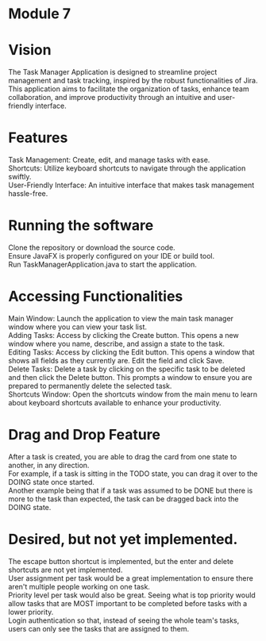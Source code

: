 # Module 7

# Vision
The Task Manager Application is designed to streamline project management and task tracking, inspired by the robust functionalities of Jira. This application aims to facilitate the organization of tasks, enhance team collaboration, and improve productivity through an intuitive and user-friendly interface.

# Features 
Task Management: Create, edit, and manage tasks with ease.  
Shortcuts: Utilize keyboard shortcuts to navigate through the application swiftly.  
User-Friendly Interface: An intuitive interface that makes task management hassle-free.

# Running the software
Clone the repository or download the source code.  
Ensure JavaFX is properly configured on your IDE or build tool.  
Run TaskManagerApplication.java to start the application.

# Accessing Functionalities
Main Window: Launch the application to view the main task manager window where you can view your task list.  
Adding Tasks: Access by clicking the Create button. This opens a new window where you name, describe, and assign a state to the task.   
Editing Tasks: Access by clicking the Edit button.  This opens a window that shows all fields as they currently are. Edit the field and click Save.  
Delete Tasks: Delete a task by clicking on the specific task to be deleted and then click the Delete button. This prompts a window to ensure you are prepared to permanently delete the selected task.  
Shortcuts Window: Open the shortcuts window from the main menu to learn about keyboard shortcuts available to enhance your productivity.  

# Drag and Drop Feature
After a task is created, you are able to drag the card from one state to another, in any direction.   
For example, if a task is sitting in the TODO state, you can drag it over to the DOING state once started.  
Another example being that if a task was assumed to be DONE but there is more to the task than expected, the task can be dragged back into the DOING state.  


# Desired, but not yet implemented.
The escape button shortcut is implemented, but the enter and delete shortcuts are not yet implemented.  
User assignment per task would be a great implementation to ensure there aren't multiple people working on one task.  
Priority level per task would also be great. Seeing what is top priority would allow tasks that are MOST important to be completed before tasks with a lower priority.   
Login authentication so that, instead of seeing the whole team's tasks, users can only see the tasks that are assigned to them.

